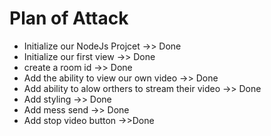 # Plan of Attack

- Initialize our NodeJs Projcet ->> Done
- Initialize our first view ->> Done
- create a room id ->> Done
- Add the ability to view our own video ->> Done
- Add ability to alow orthers to stream their video ->> Done
- Add styling ->> Done
- Add mess send ->> Done
- Add stop video button ->>Done

